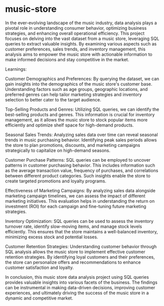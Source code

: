 # music-store

In the ever-evolving landscape of the music industry, data analysis plays a pivotal role in understanding consumer behavior, optimizing business strategies, and enhancing overall operational efficiency. This project focuses on delving into the vast dataset from a music store, leveraging SQL queries to extract valuable insights. By examining various aspects such as customer preferences, sales trends, and inventory management, this analysis aims to empower the music store with actionable information to make informed decisions and stay competitive in the market.

Learnings:

Customer Demographics and Preferences:
By querying the dataset, we can gain insights into the demographics of the music store's customer base. Understanding factors such as age groups, geographic locations, and preferred genres can help tailor marketing strategies and inventory selection to better cater to the target audience.

Top-Selling Products and Genres:
Utilizing SQL queries, we can identify the best-selling products and genres. This information is crucial for inventory management, as it allows the music store to stock popular items more efficiently and optimize shelf space for high-demand products.

Seasonal Sales Trends:
Analyzing sales data over time can reveal seasonal trends in music purchasing behavior. Identifying peak sales periods allows the store to plan promotions, discounts, and marketing campaigns strategically to capitalize on high-demand seasons.

Customer Purchase Patterns:
SQL queries can be employed to uncover patterns in customer purchasing behavior. This includes information such as the average transaction value, frequency of purchases, and correlations between different product categories. Such insights enable the store to create targeted promotions and loyalty programs.

Effectiveness of Marketing Campaigns:
By analyzing sales data alongside marketing campaign timelines, we can assess the impact of different marketing initiatives. This evaluation helps in understanding the return on investment (ROI) for each campaign and fine-tuning future marketing strategies.

Inventory Optimization:
SQL queries can be used to assess the inventory turnover rate, identify slow-moving items, and manage stock levels efficiently. This ensures that the store maintains a well-balanced inventory, minimizing excess stock and potential losses.

Customer Retention Strategies:
Understanding customer behavior through SQL analysis allows the music store to implement effective customer retention strategies. By identifying loyal customers and their preferences, the store can personalize offers and recommendations to enhance customer satisfaction and loyalty.

In conclusion, this music store data analysis project using SQL queries provides valuable insights into various facets of the business. The findings can be instrumental in making data-driven decisions, improving customer experiences, and ultimately driving the success of the music store in a dynamic and competitive market.
